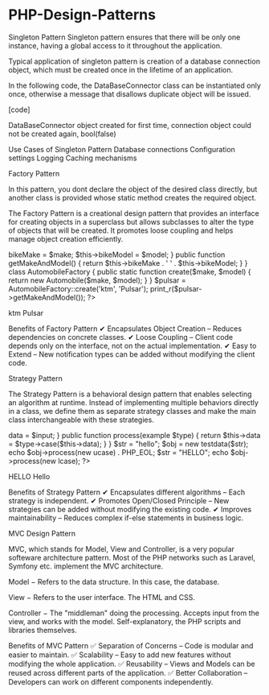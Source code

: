 # PHP-Design-Patterns
Singleton Pattern
Singleton pattern ensures that there will be only one instance, having a global access to it throughout the application.

Typical application of singleton pattern is creation of a database connection object, which must be created once in the lifetime of an application.

In the following code, the DataBaseConnector class can be instantiated only once, otherwise a message that disallows duplicate object will be issued.

[code]
<?php
   class DataBaseConnector {				
      private static $obj;				
      private final function __construct() {
         echo __CLASS__ . " object created for first time ". PHP_EOL;
      }
      public static function getConnect() {
         if (!isset(self::$obj)) {
            self::$obj = new DataBaseConnector();
            return self::$obj;
         } else {
            echo "connection object could not be created again" . PHP_EOL;
         }
      }
   }

   $obj1 = DataBaseConnector::getConnect();
   $obj2 = DataBaseConnector::getConnect();

   var_dump($obj1 == $obj2);
?>
DataBaseConnector object created for first time, 
connection object could not be created again,
bool(false)

Use Cases of Singleton Pattern
Database connections
Configuration settings
Logging
Caching mechanisms



Factory Pattern

In this pattern, you dont declare the object of the desired class directly, but another class is provided whose static method creates the required object.

The Factory Pattern is a creational design pattern that provides an interface for creating objects in a superclass but allows subclasses to alter the type of objects that will be created. It promotes loose coupling and helps manage object creation efficiently.



<?php
   class Automobile {
      private $bikeMake;
      private $bikeModel;

      public function __construct($make, $model) {
         $this->bikeMake = $make;
         $this->bikeModel = $model;
      }

      public function getMakeAndModel() {
         return $this->bikeMake . ' ' . $this->bikeModel;
      }
   }

   class AutomobileFactory {
      public static function create($make, $model) {
         return new Automobile($make, $model);
      }
   }

   $pulsar = AutomobileFactory::create('ktm', 'Pulsar');
   print_r($pulsar->getMakeAndModel());
?>

ktm Pulsar

Benefits of Factory Pattern
✔ Encapsulates Object Creation – Reduces dependencies on concrete classes.
✔ Loose Coupling – Client code depends only on the interface, not on the actual implementation.
✔ Easy to Extend – New notification types can be added without modifying the client code.



Strategy Pattern

The Strategy Pattern is a behavioral design pattern that enables selecting an algorithm at runtime. Instead of implementing multiple behaviors directly in a class, we define them as separate strategy classes and make the main class interchangeable with these strategies.

<?php
   interface example {
      public function case($str);
   }

   class ucase implements example {
      public function case($str) {
         return strtoupper($str);
      } 
   }

   class lcase implements example {
      public function case($str) {
         return strtolower($str);
      }
   }

   class testdata {
      private $data;

      public function __construct($input) {
         $this->data = $input;
      }
      public function process(example $type) {
         return $this->data = $type->case($this->data);
      }
   }
   $str = "hello";
   $obj = new testdata($str);
   echo $obj->process(new ucase) . PHP_EOL;  
   $str = "HELLO";
   echo $obj->process(new lcase);
?>

HELLO
Hello


Benefits of Strategy Pattern
✔ Encapsulates different algorithms – Each strategy is independent.
✔ Promotes Open/Closed Principle – New strategies can be added without modifying the existing code.
✔ Improves maintainability – Reduces complex if-else statements in business logic.



MVC Design Pattern

MVC, which stands for Model, View and Controller, is a very popular softeware architecture pattern. Most of the PHP networks such as Laravel, Symfony etc. implement the MVC architecture.

Model − Refers to the data structure. In this case, the database.

View − Refers to the user interface. The HTML and CSS.

Controller − The "middleman" doing the processing. Accepts input from the view, and works with the model. Self-explanatory, the PHP scripts and libraries themselves.

Benefits of MVC Pattern
✅ Separation of Concerns – Code is modular and easier to maintain.
✅ Scalability – Easy to add new features without modifying the whole application.
✅ Reusability – Views and Models can be reused across different parts of the application.
✅ Better Collaboration – Developers can work on different components independently.
